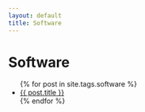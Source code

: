 ```yaml
---
layout: default
title: Software
---
```


<main>
    <h1>Software</h1>
    <ul>
      {% for post in site.tags.software %}
        <li><a href="{{ post.url }}">{{ post.title }}</a></li>
      {% endfor %}
    </ul>
</main>